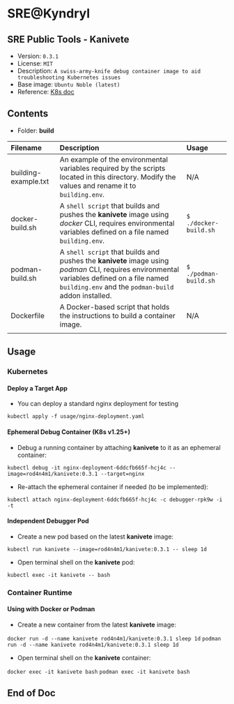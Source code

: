 # SRE@Kyndryl

## SRE Public Tools - Kanivete

* Version: `0.3.1`
* License: `MIT`
* Description: `A swiss-army-knife debug container image to aid troubleshooting Kubernetes issues`
* Base image: `Ubuntu Noble (latest)`
* Reference: [K8s doc](https://kubernetes.io/docs/tasks/debug/debug-application/debug-running-pod/)

## Contents

* Folder: **build**

| **Filename** | **Description** | **Usage** |
|:-------------|:----------------------------|:----------------------------|
| building-example.txt | An example of the environmental variables required by the scripts located in this directory. Modify the values and rename it to `building.env`. | N/A |
| docker-build.sh | A `shell script` that builds and pushes the **kanivete** image using *docker* CLI, requires environmental variables defined on a file named `building.env`. | `$ ./docker-build.sh`|
| podman-build.sh | A `shell script` that builds and pushes the **kanivete** image using *podman* CLI, requires environmental variables defined on a file named `building.env` and the `podman-build` addon installed. | `$ ./podman-build.sh`|
| Dockerfile | A Docker-based script that holds the instructions to build a container image. | N/A |
| | | |

## Usage

### Kubernetes

#### Deploy a Target App

* You can deploy a standard nginx deployment for testing

`kubectl apply -f usage/nginx-deployment.yaml`

#### Ephemeral Debug Container (K8s v1.25+)

* Debug a running container by attaching **kanivete** to it as an ephemeral container:

`kubectl debug -it nginx-deployment-6ddcfb665f-hcj4c --image=rod4n4m1/kanivete:0.3.1 --target=nginx`

* Re-attach the ephemeral container if needed (to be implemented):

`kubectl attach nginx-deployment-6ddcfb665f-hcj4c -c debugger-rpk9w -i -t`

#### Independent Debugger Pod

* Create a new pod based on the latest **kanivete** image:

`kubectl run kanivete --image=rod4n4m1/kanivete:0.3.1 -- sleep 1d`

* Open terminal shell on the **kanivete** pod:

`kubectl exec -it kanivete -- bash`

### Container Runtime

#### Using with Docker or Podman

* Create a new container from the latest **kanivete** image:

`docker run -d --name kanivete rod4n4m1/kanivete:0.3.1 sleep 1d`
`podman run -d --name kanivete rod4n4m1/kanivete:0.3.1 sleep 1d`

* Open terminal shell on the **kanivete** container:

`docker exec -it kanivete bash`
`podman exec -it kanivete bash`

## End of Doc
